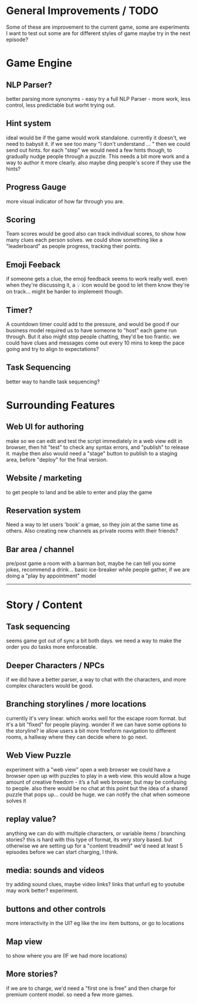 # General Improvements / TODO
Some of these are improvement to the current game,
some are experiments I want to test out
some are for different styles of game maybe try in the next episode?

# Game Engine

## NLP Parser?
better parsing
more synonyms - easy
try a full NLP Parser - more work, less control, less predictable
but worht trying out.

## Hint system
ideal would be if the game would work standalone. currently it doesn't, we need to babysit it.
if we see too many "I don't understand ... " then we could send out hints.
for each "step" we would need a few hints though, to gradually nudge people through a puzzle.
This needs a bit more work and a way to author it more clearly.
also maybe ding people's score if they use the hints?

## Progress Gauge
more visual indicator of how far through you are.

## Scoring
Team scores would be good
also can track individual scores, to show how many clues each person solves.
we could show something like a "leaderboard" as people progress, tracking their points.

## Emoji Feeback
if someone gets a clue, the emoji feedback seems to work really well.
even when they're discussing it, a :bulb: icon would be good to let them know they're on track...
might be harder to implement though.

## Timer?
A countdown timer could add to the pressure, and would be good if our business model required us to have someone to "host" each game run through.
But it also might stop people chatting, they'd be too frantic.
we could have clues and messages come out every 10 mins to keep the pace going and try to align to expectations?

## Task Sequencing
better way to handle task sequencing?

# Surrounding Features

## Web UI for authoring
make so we can edit and test the script immediately in a web view
edit in browser, then hit "test" to check any syntax errors, and "publish" to release it.
maybe then also would need a "stage" button to publish to a staging area, before "deploy" for the final version.

## Website / marketing
to get people to land and be able to enter and play the game

## Reservation system
Need a way to let users 'book' a gmae, so they join at the same time as others.
Also creating new channels as private rooms with their friends?

## Bar area / channel
pre/post game a room with a barman bot, maybe he can tell you some jokes, recommend a drink...
basic ice-breaker while people gather, if we are doing a "play by appointment" model

---------

# Story / Content

## Task sequencing
seems game got out of sync a bit both days. we need a way to make the order you do tasks more enforceable.

## Deeper Characters / NPCs
if we did have a better parser, a way to chat with the characters, and more complex characters would be good.

## Branching storylines / more locations
currently it's very linear. which works well for the escape room format.
but it's a bit "fixed" for people playing. wonder if we can have some options to the storyline? ie allow users a bit more freeform navigation to different rooms, a hallway where they can decide where to go next.

## Web View Puzzle
experiment with a "web view" open a web browser
we could have a browser open up with puzzles to play in a web view.
this would allow a huge amount of creative freedom - it’s a full web browser, but may be confusing to people. also there would be no chat at this point
but the idea of a shared puzzle that pops up… could be huge. we can notify the chat when someone solves it

## replay value?
anything we can do with multiple characters, or variable items / branching stories?
this is hard with this type of format, its very story based.
but otherwise we are setting up for a "content treadmill"
we'd need at least 5 episodes before we can start charging, I think.

## media: sounds and videos
try adding sound clues, maybe video links?
links that unfurl eg to youtube may work better?
experiment.

## buttons and other controls
more interactivity in the UI? eg like the inv item buttons, or go to locations

## Map view
to show where you are (IF we had more locations)

## More stories?
if we are to charge, we'd need a "first one is free" and then charge for premium content model.
so need a few more games.
